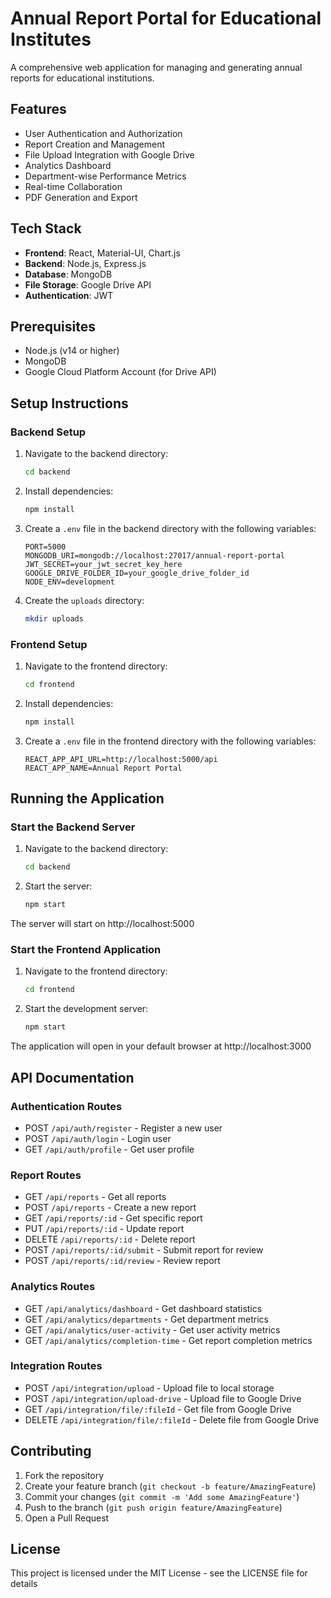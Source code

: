# Annual Report Portal for Educational Institutes

A comprehensive web application for managing and generating annual reports for educational institutions.

## Features

- User Authentication and Authorization
- Report Creation and Management
- File Upload Integration with Google Drive
- Analytics Dashboard
- Department-wise Performance Metrics
- Real-time Collaboration
- PDF Generation and Export

## Tech Stack

- **Frontend**: React, Material-UI, Chart.js
- **Backend**: Node.js, Express.js
- **Database**: MongoDB
- **File Storage**: Google Drive API
- **Authentication**: JWT

## Prerequisites

- Node.js (v14 or higher)
- MongoDB
- Google Cloud Platform Account (for Drive API)

## Setup Instructions

### Backend Setup

1. Navigate to the backend directory:
   ```bash
   cd backend
   ```

2. Install dependencies:
   ```bash
   npm install
   ```

3. Create a `.env` file in the backend directory with the following variables:
   ```
   PORT=5000
   MONGODB_URI=mongodb://localhost:27017/annual-report-portal
   JWT_SECRET=your_jwt_secret_key_here
   GOOGLE_DRIVE_FOLDER_ID=your_google_drive_folder_id
   NODE_ENV=development
   ```

4. Create the `uploads` directory:
   ```bash
   mkdir uploads
   ```

### Frontend Setup

1. Navigate to the frontend directory:
   ```bash
   cd frontend
   ```

2. Install dependencies:
   ```bash
   npm install
   ```

3. Create a `.env` file in the frontend directory with the following variables:
   ```
   REACT_APP_API_URL=http://localhost:5000/api
   REACT_APP_NAME=Annual Report Portal
   ```

## Running the Application

### Start the Backend Server

1. Navigate to the backend directory:
   ```bash
   cd backend
   ```

2. Start the server:
   ```bash
   npm start
   ```

The server will start on http://localhost:5000

### Start the Frontend Application

1. Navigate to the frontend directory:
   ```bash
   cd frontend
   ```

2. Start the development server:
   ```bash
   npm start
   ```

The application will open in your default browser at http://localhost:3000

## API Documentation

### Authentication Routes
- POST `/api/auth/register` - Register a new user
- POST `/api/auth/login` - Login user
- GET `/api/auth/profile` - Get user profile

### Report Routes
- GET `/api/reports` - Get all reports
- POST `/api/reports` - Create a new report
- GET `/api/reports/:id` - Get specific report
- PUT `/api/reports/:id` - Update report
- DELETE `/api/reports/:id` - Delete report
- POST `/api/reports/:id/submit` - Submit report for review
- POST `/api/reports/:id/review` - Review report

### Analytics Routes
- GET `/api/analytics/dashboard` - Get dashboard statistics
- GET `/api/analytics/departments` - Get department metrics
- GET `/api/analytics/user-activity` - Get user activity metrics
- GET `/api/analytics/completion-time` - Get report completion metrics

### Integration Routes
- POST `/api/integration/upload` - Upload file to local storage
- POST `/api/integration/upload-drive` - Upload file to Google Drive
- GET `/api/integration/file/:fileId` - Get file from Google Drive
- DELETE `/api/integration/file/:fileId` - Delete file from Google Drive

## Contributing

1. Fork the repository
2. Create your feature branch (`git checkout -b feature/AmazingFeature`)
3. Commit your changes (`git commit -m 'Add some AmazingFeature'`)
4. Push to the branch (`git push origin feature/AmazingFeature`)
5. Open a Pull Request

## License

This project is licensed under the MIT License - see the LICENSE file for details 
